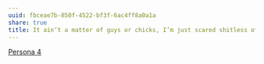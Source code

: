 ```yaml
---
uuid: fbceae7b-850f-4522-bf3f-6ac4ff8a0a1a
share: true
title: It ain’t a matter of guys or chicks, I’m just scared shitless of being rejected
---
```

[Persona 4](../63efdc20-f130-43aa-8c41-fdd8a37441dc)